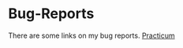 # Bug-Reports
There are some links on my bug reports.
[Practicum](https://o-zavorotnaya.youtrack.cloud/projects/df6ee1e9-b4ed-4058-8153-655ce4a4119b)